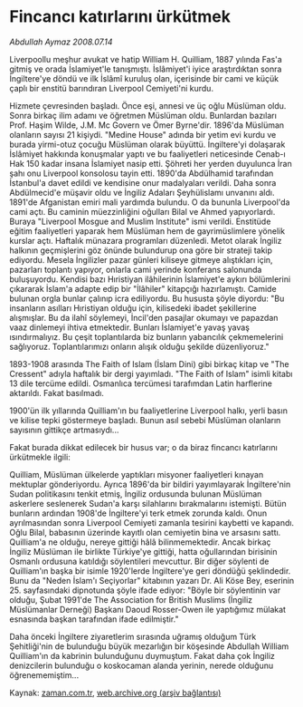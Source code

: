 # Fincancı katırlarını ürkütmek

*Abdullah Aymaz 2008.07.14*

<tr><td class="metin" colspan="2" style="padding-top: 20px; padding-left: 5px; padding-right: 10px;">Liverpoollu meşhur avukat ve hatip William H. Quilliam, 1887 yılında Fas'a gitmiş ve orada İslamiyet'le tanışmıştı. İslâmiyet'i iyice araştırdıktan sonra İngiltere'ye döndü ve ilk İslâmî kuruluş olan, içerisinde bir cami ve küçük çaplı bir enstitü barındıran Liverpool Cemiyeti'ni kurdu.</td></tr><tr><td class="metin" colspan="2" style="padding-top: 20px; padding-left: 5px; padding-right: 10px;"><p>Hizmete çevresinden başladı. Önce eşi, annesi ve üç oğlu Müslüman oldu. Sonra birkaç ilim adamı ve öğretmen Müslüman oldu. Bunlardan bazıları Prof. Haşim Wilde, J.M. Mc Govern ve Ömer Byrne'dir. 1896'da Müslüman olanların sayısı 21 kişiydi. "Medine House" adında bir yetim evi kurdu ve burada yirmi-otuz çocuğu Müslüman olarak büyüttü. İngiltere'yi dolaşarak İslâmiyet hakkında konuşmalar yaptı ve bu faaliyetleri neticesinde Cenab-ı Hak 150 kadar insana İslamiyet nasip etti. Şöhreti her yerden duyulunca İran şahı onu Liverpool konsolosu tayin etti. 1890'da Abdülhamid tarafından İstanbul'a davet edildi ve kendisine onur madalyaları verildi. Daha sonra Abdülmecid'e müşavir oldu ve İngiliz Adaları Şeyhülislamı unvanını aldı. 1891'de Afganistan emiri mali yardımda bulundu. O da bununla Liverpool'da cami açtı. Bu caminin müezzinliğini oğulları Bilal ve Ahmed yapıyorlardı. Buraya "Liverpool Mosgue and Muslim Institute" ismi verildi. Enstitüde eğitim faaliyetleri yaparak hem Müslüman hem de gayrimüslimlere yönelik kurslar açtı. Haftalık münazara programları düzenledi. Metot olarak İngiliz halkının geçmişlerini göz önünde bulundurup ona göre bir strateji takip ediyordu. Mesela İngilizler pazar günleri kiliseye gitmeye alıştıkları için, pazarları toplantı yapıyor, onlarla cami yerinde konferans salonunda buluşuyordu. Kendisi bazı Hıristiyan ilâhilerinin İslamiyet'e aykırı bölümlerini çıkararak İslam'a adapte edip bir "İlâhiler" kitapçığı hazırlamıştı. Camide bulunan orgla bunlar çalınıp icra ediliyordu. Bu hususta şöyle diyordu: "Bu insanların asılları Hıristiyan olduğu için, kilisedeki ibadet şekillerine alışmışlar. Bu da ilahî söylemeyi, İncil'den pasajlar okumayı ve papazdan vaaz dinlemeyi ihtiva etmektedir. Bunları İslamiyet'e yavaş yavaş ısındırmalıyız. Bu çeşit toplantılarda biz bunların yabancılık çekmemelerini sağlıyoruz. Toplantılarımızı onların alışık olduğu şekilde düzenliyoruz." 
<p> 1893-1908 arasında The Faith of Islam (İslam Dini) gibi birkaç kitap ve "The Cressent" adıyla haftalık bir dergi yayımladı. "The Faith of Islam" isimli kitabı 13 dile tercüme edildi. Osmanlıca tercümesi tarafımdan Latin harflerine aktarıldı. Fakat basılmadı.
<p> 1900'ün ilk yıllarında Quilliam'ın bu faaliyetlerine Liverpool halkı, yerli basın ve kilise tepki göstermeye başladı. Bunun asıl sebebi Müslüman olanların sayısının gittikçe artmasıydı...
<p> Fakat burada dikkat edilecek bir husus var; o da biraz fincancı katırlarını ürkütmekle ilgili: 
<p> Quilliam, Müslüman ülkelerde yaptıkları misyoner faaliyetleri kınayan mektuplar gönderiyordu. Ayrıca 1896'da bir bildiri yayımlayarak İngiltere'nin Sudan politikasını tenkit etmiş, İngiliz ordusunda bulunan Müslüman askerlere seslenerek Sudan'a karşı silahlarını bırakmalarını istemişti. Bütün bunların ardından 1908'de İngiltere'yi terk etmek zorunda kaldı. Onun ayrılmasından sonra Liverpool Cemiyeti zamanla tesirini kaybetti ve kapandı. Oğlu Bilal, babasının üzerinde kayıtlı olan cemiyetin bina ve arsasını sattı. Quilliam'a ne olduğu, nereye gittiği hâlâ bilinmemektedir. Ancak birkaç İngiliz Müslüman ile birlikte Türkiye'ye gittiği, hatta oğullarından birisinin Osmanlı ordusuna katıldığı söylentileri mevcuttur. Bir diğer söylenti de Quilliam'ın başka bir isimle 1920'lerde İngiltere'ye geri döndüğü şeklindedir. Bunu da "Neden İslam'ı Seçiyorlar" kitabının yazarı Dr. Ali Köse Bey, eserinin 25. sayfasındaki dipnotunda şöyle ifade ediyor: "Böyle bir söylentinin var olduğu, Şubat 1991'de The Association for British Muslims (İngiliz Müslümanlar Derneği) Başkanı Daoud Rosser-Owen ile yaptığımız mülakat esnasında başkan tarafından ifade edilmiştir."
<p> Daha önceki İngiltere ziyaretlerim sırasında uğramış olduğum Türk Şehitliği'nin de bulunduğu büyük mezarlığın bir köşesinde Abdullah William Quilliam'ın da kabrinin bulunduğunu duymuştum. Fakat daha çok İngiliz denizcilerin bulunduğu o koskocaman alanda yerinin, nerede olduğunu öğrenememiştim...<br/></p></p></p></p></p></p></td></tr>

Kaynak: [zaman.com.tr](http://zaman.com.tr/yazar.do?yazino=713853), [web.archive.org (arşiv bağlantısı)](http://web.archive.org/web/20080718113323/http://www.zaman.com.tr:80/yazar.do?yazino=713853)
